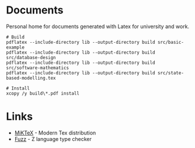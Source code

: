 
# Documents

Personal home for documents generated with Latex for university and work.

```shell
# Build
pdflatex --include-directory lib --output-directory build src/basic-example
pdflatex --include-directory lib --output-directory build src/database-design
pdflatex --include-directory lib --output-directory build src/software-mathematics
pdflatex --include-directory lib --output-directory build src/state-based-modelling.tex

# Install
xcopy /y build\*.pdf install
```

# Links

* [MiKTeX](https://miktex.org/) - Modern Tex distribution 
* [Fuzz](https://github.com/Spivoxity/fuzz) - Z language type checker
